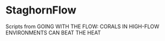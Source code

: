 # StaghornFlow
Scripts from GOING WITH THE FLOW: CORALS IN HIGH-FLOW ENVIRONMENTS CAN BEAT THE HEAT
